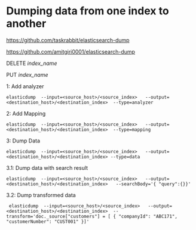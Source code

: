 # Dumping data from one index to another
  https://github.com/taskrabbit/elasticsearch-dump
  
  https://github.com/amitgiri0001/elasticsearch-dump


  DELETE  _*index_name*_
  
  PUT  _*index_name*_
  
  1: Add analyzer
    
    elasticdump  --input=<source_host>/<source_index>   --output=<destination_host>/<destination_index>  --type=analyzer
 
 2: Add Mapping
  
    elasticdump  --input=<source_host>/<source_index>   --output=<destination_host>/<destination_index>  --type=mapping
 3: Dump Data
    
    elasticdump  --input=<source_host>/<source_index>   --output=<destination_host>/<destination_index> --type=data
    
 3.1: Dump data with search result
  
    elasticdump  --input=<source_host>/<source_index>   --output=<destination_host>/<destination_index>   --searchBody='{ "query":{}}'
    
  3.2: Dump transformed data
     
     elasticdump  --input=<source_host>/<source_index>   --output=<destination_host>/<destination_index>  --transform='doc._source["customers"] = [ { "companyId": "ABC171", "customerNumber": "CUST001" }]'
  
